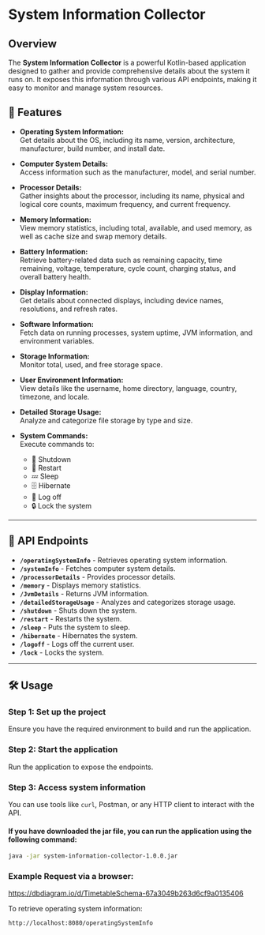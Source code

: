 # System Information Collector

## Overview

The **System Information Collector** is a powerful Kotlin-based application designed to gather and provide comprehensive details about the system it runs on. It exposes this information through various API endpoints, making it easy to monitor and manage system resources.

## 🚀 Features

- **Operating System Information:**  
  Get details about the OS, including its name, version, architecture, manufacturer, build number, and install date.

- **Computer System Details:**  
  Access information such as the manufacturer, model, and serial number.

- **Processor Details:**  
  Gather insights about the processor, including its name, physical and logical core counts, maximum frequency, and current frequency.

- **Memory Information:**  
  View memory statistics, including total, available, and used memory, as well as cache size and swap memory details.

- **Battery Information:**  
  Retrieve battery-related data such as remaining capacity, time remaining, voltage, temperature, cycle count, charging status, and overall battery health.

- **Display Information:**  
  Get details about connected displays, including device names, resolutions, and refresh rates.

- **Software Information:**  
  Fetch data on running processes, system uptime, JVM information, and environment variables.

- **Storage Information:**  
  Monitor total, used, and free storage space.

- **User Environment Information:**  
  View details like the username, home directory, language, country, timezone, and locale.

- **Detailed Storage Usage:**  
  Analyze and categorize file storage by type and size.

- **System Commands:**  
  Execute commands to:
  - 🔌 Shutdown
  - 🔄 Restart
  - 💤 Sleep
  - 🗄️ Hibernate
  - 🚪 Log off
  - 🔒 Lock the system

---

## 📡 API Endpoints

- **`/operatingSystemInfo`** - Retrieves operating system information.
- **`/systemInfo`** - Fetches computer system details.
- **`/processorDetails`** - Provides processor details.
- **`/memory`** - Displays memory statistics.
- **`/JvmDetails`** - Returns JVM information.
- **`/detailedStorageUsage`** - Analyzes and categorizes storage usage.
- **`/shutdown`** - Shuts down the system.
- **`/restart`** - Restarts the system.
- **`/sleep`** - Puts the system to sleep.
- **`/hibernate`** - Hibernates the system.
- **`/logoff`** - Logs off the current user.
- **`/lock`** - Locks the system.

---

## 🛠️ Usage

### Step 1: Set up the project
Ensure you have the required environment to build and run the application.

### Step 2: Start the application
Run the application to expose the endpoints.

### Step 3: Access system information
You can use tools like `curl`, Postman, or any HTTP client to interact with the API.

#### If you have downloaded the jar file, you can run the application using the following command:

```bash
java -jar system-information-collector-1.0.0.jar
```


### Example Request via a browser:
https://dbdiagram.io/d/TimetableSchema-67a3049b263d6cf9a0135406

To retrieve operating system information:

```bash
http://localhost:8080/operatingSystemInfo
